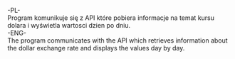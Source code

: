-PL-</br>
Program komunikuje się z API które pobiera informacje na temat kursu dolara i wyświetla wartosci dzien po dniu.</br>
-ENG-</br>
The program communicates with the API which retrieves information about the dollar exchange rate and displays the values ​​day by day.
